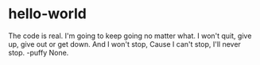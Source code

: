 # hello-world
The code is real.
I'm going to keep going no matter what. I won't quit, give up, give out or get down. And I won't stop, Cause I can't stop, I'll never stop. -puffy
None.
